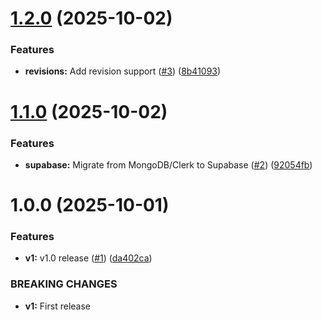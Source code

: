 # [1.2.0](https://github.com/ragaeeb/quilliyo/compare/v1.1.0...v1.2.0) (2025-10-02)


### Features

* **revisions:** Add revision support ([#3](https://github.com/ragaeeb/quilliyo/issues/3)) ([8b41093](https://github.com/ragaeeb/quilliyo/commit/8b41093e10e61ac36e5032994ffb5de56110b8eb))

# [1.1.0](https://github.com/ragaeeb/quilliyo/compare/v1.0.0...v1.1.0) (2025-10-02)


### Features

* **supabase:** Migrate from MongoDB/Clerk to Supabase ([#2](https://github.com/ragaeeb/quilliyo/issues/2)) ([92054fb](https://github.com/ragaeeb/quilliyo/commit/92054fb3b195d9bc1f66bb9b568d2aad22e946c9))

# 1.0.0 (2025-10-01)


### Features

* **v1:** v1.0 release ([#1](https://github.com/ragaeeb/quilliyo/issues/1)) ([da402ca](https://github.com/ragaeeb/quilliyo/commit/da402cadd4ca64a01c9524979280f8c33ee30a68))


### BREAKING CHANGES

* **v1:** First release
